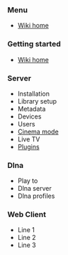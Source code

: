 ### Menu
* [Wiki home](home)

### Getting started
* [Wiki home](home)

### Server

* Installation
* Library setup
* Metadata
* Devices
* Users
* [Cinema mode](Cinema-Mode)
* Live TV
* [Plugins](Plugins)

### Dlna
* Play to
* Dlna server
* Dlna profiles

### Web Client
* Line 1
* Line 2
* Line 3